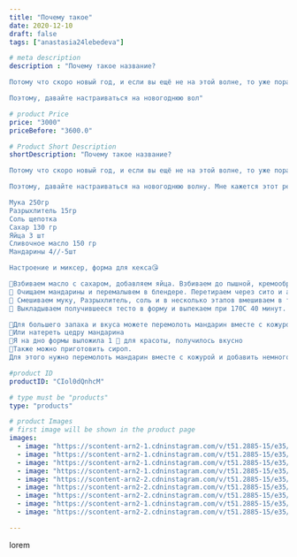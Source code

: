 ```yaml
---
title: "Почему такое"
date: 2020-12-10
draft: false
tags: ["anastasia24lebedeva"]

# meta description
description : "Почему такое название?

Потому что скоро новый год, и если вы ещё не на этой волне, то уже пора дорогие, пора.

Поэтому, давайте настраиваться на новогоднюю вол"

# product Price
price: "3000"
priceBefore: "3600.0"

# Product Short Description
shortDescription: "Почему такое название?

Потому что скоро новый год, и если вы ещё не на этой волне, то уже пора дорогие, пора.

Поэтому, давайте настраиваться на новогоднюю волну. Мне кажется этот рецепт вам поможет.

Мука 250гр
Разрыхлитель 15гр
Соль щепотка
Сахар 130 гр
Яйца 3 шт
Сливочное масло 150 гр
Мандарины 4//-5шт

Настроение и миксер, форма для кекса😘

💜Взбиваем масло с сахаром, добавляем яйца. Взбиваем до пышной, кремообразной массы. 
💜 Очищаем мандарины и перемалывем в блендере. Перетираем через сито и аккуратно вводим к яичной массе. 
💜 Смешиваем муку, Разрыхлитель, соль и в несколько этапов вмешиваем в тесто. 
💜 Выкладываем получившееся тесто в форму и выпекаем при 170С 40 минут. 

🍊Для большего запаха и вкуса можете перемолоть мандарин вместе с кожурой и потом перетереть несколько раз 
🍊Или натереть цедру мандарина 
🍊Я на дно формы выложила 1 🍊 для красоты, получилось вкусно 
🍊Также можно приготовить сироп. 
Для этого нужно перемолоть мандарин вместе с кожурой и добавить немного воды и сахара. Варить до закипания. Процедить и пропитать кекс после остывания кекса."

#product ID
productID: "CIol0dQnhcM"

# type must be "products"
type: "products"

# product Images
# first image will be shown in the product page
images:
  - image: "https://scontent-arn2-1.cdninstagram.com/v/t51.2885-15/e35/130302959_4256279767720586_2250835135490798313_n.jpg?se=7&tp=1&_nc_ht=scontent-arn2-1.cdninstagram.com&_nc_cat=102&_nc_ohc=Trs6CuhSr1QAX_vifT0&ccb=7-4&oh=1faab420235928015c5cdf0e6d8783b1&oe=6082BD2E&ig_cache_key=MjQ2MTM4MzUyNDk2NjM3Njk4OQ%3D%3D.2-ccb7-4"
  - image: "https://scontent-arn2-1.cdninstagram.com/v/t51.2885-15/e35/130706539_312971156526778_6411596255804620203_n.jpg?se=7&tp=1&_nc_ht=scontent-arn2-1.cdninstagram.com&_nc_cat=110&_nc_ohc=pUZVggRJin4AX9fm7MQ&ccb=7-4&oh=1619de07a02bfd3e39874ac4976f1507&oe=60821874&ig_cache_key=MjQ2MTM4MzUyNDk5MTU4MTA2Nw%3D%3D.2-ccb7-4"
  - image: "https://scontent-arn2-1.cdninstagram.com/v/t51.2885-15/e35/131001660_730331960947450_8140128553804143764_n.jpg?se=7&tp=1&_nc_ht=scontent-arn2-1.cdninstagram.com&_nc_cat=110&_nc_ohc=ZU2gfDCYlVMAX9dw-nU&ccb=7-4&oh=e14f67905601140833faf440f8fbf930&oe=60822BF0&ig_cache_key=MjQ2MTM4MzUyNDk4MzIyMDE3OQ%3D%3D.2-ccb7-4"
  - image: "https://scontent-arn2-1.cdninstagram.com/v/t51.2885-15/e35/130166198_390047835441938_1875609601040925449_n.jpg?se=7&tp=1&_nc_ht=scontent-arn2-1.cdninstagram.com&_nc_cat=102&_nc_ohc=L-vKneDFvj4AX-leYgZ&ccb=7-4&oh=e6141760bb53f4301115dbde947abf03&oe=6082A54E&ig_cache_key=MjQ2MTM4MzUyNDk5OTk0OTQ3Nw%3D%3D.2-ccb7-4"
  - image: "https://scontent-arn2-2.cdninstagram.com/v/t51.2885-15/e35/130820001_454090219323792_3923155071285108952_n.jpg?se=7&tp=1&_nc_ht=scontent-arn2-2.cdninstagram.com&_nc_cat=100&_nc_ohc=9ut6q-1OJFoAX8_cESZ&ccb=7-4&oh=d266cf9bdfe1771dff365675024a11ad&oe=60844569&ig_cache_key=MjQ2MTM4MzUyNDk5OTg4MTE1Mg%3D%3D.2-ccb7-4"
  - image: "https://scontent-arn2-2.cdninstagram.com/v/t51.2885-15/e35/130473930_379040570059040_6716388507473179849_n.jpg?se=7&tp=1&_nc_ht=scontent-arn2-2.cdninstagram.com&_nc_cat=108&_nc_ohc=WiXtCpMw0eUAX83vt3W&ccb=7-4&oh=e2fd6f82ebb9bce9715f8685abd45193&oe=60816879&ig_cache_key=MjQ2MTM4MzUyNTAwODMyNDA0OA%3D%3D.2-ccb7-4"
  - image: "https://scontent-arn2-2.cdninstagram.com/v/t51.2885-15/e35/130510801_159703365899432_5816318563766810384_n.jpg?se=7&tp=1&_nc_ht=scontent-arn2-2.cdninstagram.com&_nc_cat=108&_nc_ohc=sMWgfW4JIBAAX80fmCl&ccb=7-4&oh=d65aff35e3fe8d7a73674749969328ca&oe=60832DEC&ig_cache_key=MjQ2MTM4MzUyNTAxNjU5NzQ3Mw%3D%3D.2-ccb7-4"
  - image: "https://scontent-arn2-1.cdninstagram.com/v/t51.2885-15/e35/130193083_1018202812025990_1409832094283293205_n.jpg?se=7&tp=1&_nc_ht=scontent-arn2-1.cdninstagram.com&_nc_cat=102&_nc_ohc=GUx8c4L_NR0AX-CzGnZ&ccb=7-4&oh=750ebec994d47ece9e592931d2af9bf1&oe=6081DE18&ig_cache_key=MjQ2MTM4MzUyNTA5MjA4NDU5NA%3D%3D.2-ccb7-4"
  - image: "https://scontent-arn2-2.cdninstagram.com/v/t51.2885-15/e35/130285420_379243073142468_2934575904888149847_n.jpg?se=7&tp=1&_nc_ht=scontent-arn2-2.cdninstagram.com&_nc_cat=100&_nc_ohc=AX4BmiIWzekAX--j5Jk&ccb=7-4&oh=ee0e1317524f9b273b003091139be32f&oe=6084DD88&ig_cache_key=MjQ2MTM4MzUyNTEwMDY1ODkwMg%3D%3D.2-ccb7-4"

---
```

lorem
